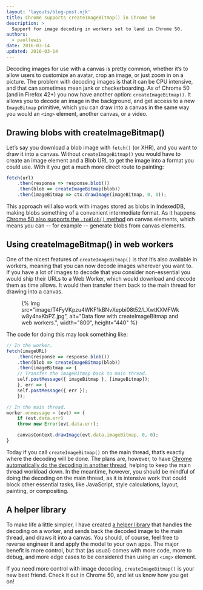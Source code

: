 ```yaml
---
layout: 'layouts/blog-post.njk'
title: Chrome supports createImageBitmap() in Chrome 50
description: >
  Support for image decoding in workers set to land in Chrome 50.
authors:
  - paullewis
date: 2016-03-14
updated: 2016-03-14
---
```


Decoding images for use with a canvas is pretty common, whether it’s to allow users to customize an avatar, crop an image, or just zoom in on a picture. The problem with decoding images is that it can be CPU intensive, and that can sometimes mean jank or checkerboarding. As of Chrome 50 (and in Firefox 42+) you now have another option: `createImageBitmap()`. It allows you to decode an image in the background, and get access to a new `ImageBitmap` primitive, which you can draw into a canvas in the same way you would an `<img>` element, another canvas, or a video.

## Drawing blobs with createImageBitmap()

Let’s say you download a blob image with `fetch()` (or XHR), and you want to draw it into a canvas. Without `createImageBitmap()` you would have to create an image element and a Blob URL to get the image into a format you could use. With it you get a much more direct route to painting:


```js
fetch(url)
    .then(response => response.blob())
    .then(blob => createImageBitmap(blob))
    .then(imageBitmap => ctx.drawImage(imageBitmap, 0, 0));
```


This approach will also work with images stored as blobs in IndexedDB, making blobs something of a convenient intermediate format. As it happens [Chrome 50 also supports the `.toBlob()` method](https://developers.google.com/web/updates/2016/03/canvas-toblob-in-chrome-50) on canvas elements, which means you can -- for example -- generate blobs from canvas elements.

## Using createImageBitmap() in web workers

One of the nicest features of `createImageBitmap()` is that it’s also available in workers, meaning that you can now decode images wherever you want to. If you have a lot of images to decode that you consider non-essential you would ship their URLs to a Web Worker, which would download and decode them as time allows. It would then transfer them back to the main thread for drawing into a canvas.

<figure>
{% Img src="image/T4FyVKpzu4WKF1kBNvXepbi08t52/LXwtKXMFWkw8y4nxKbPZ.jpg", alt="Data flow with createImageBitmap and web workers.", width="800", height="440" %}
</figure>

The code for doing this may look something like:


```js
// In the worker.
fetch(imageURL)
    .then(response => response.blob())
    .then(blob => createImageBitmap(blob))
    .then(imageBitmap => {
    // Transfer the imageBitmap back to main thread.
    self.postMessage({ imageBitmap }, [imageBitmap]);
    }, err => {
    self.postMessage({ err });
    });

// In the main thread.
worker.onmessage = (evt) => {
    if (evt.data.err)
    throw new Error(evt.data.err);

    canvasContext.drawImage(evt.data.imageBitmap, 0, 0);
}
```   

Today if you call `createImageBitmap()` on the main thread, that’s exactly where the decoding will be done. The plans are, however, to have [Chrome automatically do the decoding in another thread](https://bugs.chromium.org/p/chromium/issues/detail?id=580202), helping to keep the main thread workload down. In the meantime, however, you should be mindful of doing the decoding on the main thread, as it is intensive work that could block other essential tasks, like JavaScript, style calculations, layout, painting, or compositing.

## A helper library

To make life a little simpler, I have created [a helper library](https://github.com/GoogleChrome/offthread-image) that handles the decoding on a worker, and sends back the decoded image to the main thread, and draws it into a canvas. You should, of course, feel free to reverse engineer it and apply the model to your own apps. The major benefit is more control, but that (as usual) comes with more code, more to debug, and more edge cases to be considered than using an `<img>` element.

If you need more control with image decoding, `createImageBitmap()` is your new best friend. Check it out in Chrome 50, and let us know how you get on!


